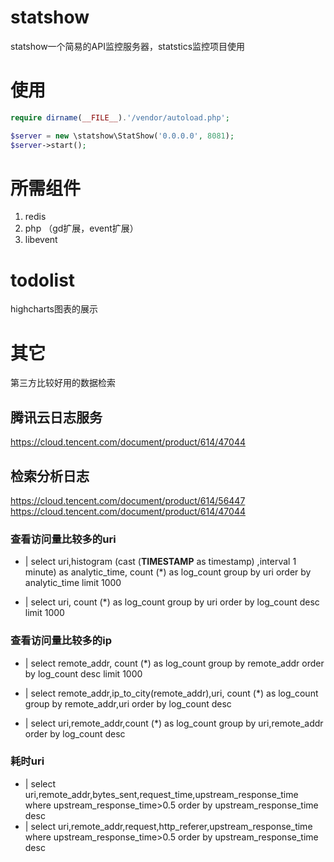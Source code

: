 # statshow
statshow一个简易的API监控服务器，statstics监控项目使用

# 使用

```PHP
require dirname(__FILE__).'/vendor/autoload.php';

$server = new \statshow\StatShow('0.0.0.0', 8081);
$server->start();
```

# 所需组件
1. redis
2. php
   （gd扩展，event扩展）
3. libevent

# todolist
highcharts图表的展示



# 其它
第三方比较好用的数据检索

## 腾讯云日志服务
https://cloud.tencent.com/document/product/614/47044

## 检索分析日志
https://cloud.tencent.com/document/product/614/56447
https://cloud.tencent.com/document/product/614/47044


### 查看访问量比较多的uri
* | select uri,histogram (cast (__TIMESTAMP__ as timestamp) ,interval 1 minute) as analytic_time, count (*) as log_count group by uri order by analytic_time limit 1000

* | select uri, count (*) as log_count group by uri order by log_count desc limit 1000

### 查看访问量比较多的ip
* | select remote_addr, count (*) as log_count group by remote_addr order by log_count desc limit 1000

* | select remote_addr,ip_to_city(remote_addr),uri, count (*) as log_count group by remote_addr,uri order by log_count desc

* | select uri,remote_addr,count (*) as log_count group by uri,remote_addr order by log_count desc

### 耗时uri
* | select uri,remote_addr,bytes_sent,request_time,upstream_response_time where upstream_response_time>0.5 order by upstream_response_time desc
* | select uri,remote_addr,request,http_referer,upstream_response_time where upstream_response_time>0.5 order by upstream_response_time desc